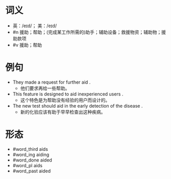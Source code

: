 # 词义
- 英：/eɪd/； 美：/eɪd/
- #n 援助；帮助；(完成某工作所需的)助手；辅助设备；救援物资；辅助物；援助款项
- #v 援助；帮助
# 例句
- They made a request for further aid .
	- 他们要求再给一些帮助。
- This feature is designed to aid inexperienced users .
	- 这个特色是为帮助没有经验的用户而设计的。
- The new test should aid in the early detection of the disease .
	- 新的化验应该有助于早早检查出这种疾病。
# 形态
- #word_third aids
- #word_ing aiding
- #word_done aided
- #word_pl aids
- #word_past aided

